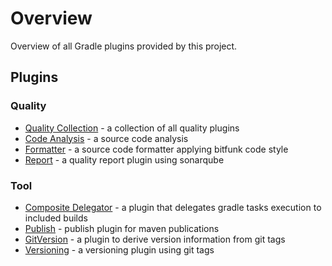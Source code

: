 # Overview

Overview of all Gradle plugins provided by this project.

## Plugins

### Quality

- [Quality Collection](quality/README.md) - a collection of all quality plugins
- [Code Analysis](quality/code-analysis/README.md) - a source code analysis
- [Formatter](quality/formatter/README.md) - a source code formatter applying bitfunk code style
- [Report](quality/report/README.md) - a quality report plugin using sonarqube

### Tool

- [Composite Delegator](tool/composite-delegator/README.md) - a plugin that delegates gradle tasks execution to included builds
- [Publish](tool/publish/README.md) - publish plugin for maven publications
- [GitVersion](tool/git-version/README.md) - a plugin to derive version information from git tags
- [Versioning](tool/versioning/README.md) - a versioning plugin using git tags
